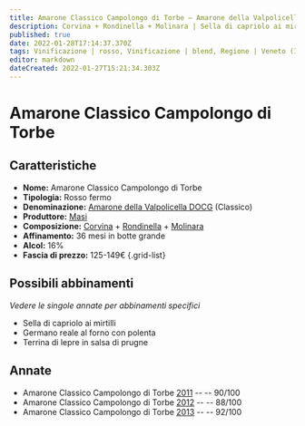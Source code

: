 ```yaml
---
title: Amarone Classico Campolongo di Torbe – Amarone della Valpolicella Classico DOCG – Masi – Veneto (IT) – 125-149€ – 3★-5★
description: Corvina + Rondinella + Molinara | Sella di capriolo ai mirtilli – Germano reale al forno con polenta – Terrina di lepre in salsa di prugne
published: true
date: 2022-01-28T17:14:37.370Z
tags: Vinificazione | rosso, Vinificazione | blend, Regione | Veneto (IT), Vinificazione | fermo, Prezzi | 125-149€, Vitigni | Corvina, Vitigni | Rondinella, Valutazioni | 5 stelle, Alimento | lepre, Alimento | germano, Alimento | capriolo, Aromatizzazione | ai mirtilli, Aromatizzazione | con polenta, Cottura | al forno, Aromatizzazione | alle prugne
editor: markdown
dateCreated: 2022-01-27T15:21:34.303Z
---
```


# Amarone Classico Campolongo di Torbe

## Caratteristiche
- **Nome:** <span class="nome">Amarone Classico Campolongo di Torbe</span>
- **Tipologia:** Rosso fermo
- **Denominazione:** <span class="denominazione">[Amarone della Valpolicella DOCG](/denominazioni/Italia/Veneto/DOCG/Amarone-della-Valpolicella) (Classico)</span>
- **Produttore:** <span class="cantina">[Masi](/produttori/Italia/Veneto/Masi)</span> 
- **Composizione:** [Corvina](/vitigni/Italia/bacca-nera/corvina) + [Rondinella](/vitigni/Italia/bacca-nera/rondinella) + [Molinara](/vitigni/Italia/bacca-nera/molinara)
- **Affinamento:** 36 mesi in botte grande 
- **Alcol:** 16%
- **Fascia di prezzo:** 125-149€
{.grid-list}

## Possibili abbinamenti
*Vedere le singole annate per abbinamenti specifici*

- Sella di capriolo ai mirtilli 
- Germano reale al forno con polenta
- Terrina di lepre in salsa di prugne

## Annate
- Amarone Classico Campolongo di Torbe [2011](vini/Italia/Veneto/Masi/Amarone-Classico-Campolongo-Di-Torbe/2011) -- <span class="star-4"></span> -- 90/100
- Amarone Classico Campolongo di Torbe [2012](vini/Italia/Veneto/Masi/Amarone-Classico-Campolongo-Di-Torbe/2012) -- <span class="star-3"></span> -- 88/100
- Amarone Classico Campolongo di Torbe [2013](vini/Italia/Veneto/Masi/Amarone-Classico-Campolongo-Di-Torbe/2013) -- <span class="star-5"></span> -- 92/100
